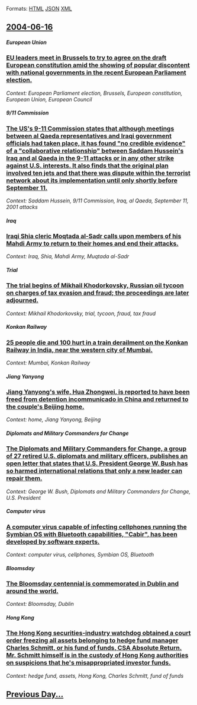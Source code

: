 
Formats: [HTML](2004/06/16/index.html)  [JSON](2004/06/16/index.json)  [XML](2004/06/16/index.xml)  

## [2004-06-16](/news/2004/06/16/index.md)

##### European Union
### [ EU leaders meet in Brussels to try to agree on the draft European constitution amid the showing of popular discontent with national governments in the recent European Parliament election. ](/news/2004/06/16/eu-leaders-meet-in-brussels-to-try-to-agree-on-the-draft-european-constitution-amid-the-showing-of-popular-discontent-with-national-governm.md)
_Context: European Parliament election, Brussels, European constitution, European Union, European Council_

##### 9/11 Commission
### [ The US's 9-11 Commission states that although meetings between al Qaeda representatives and Iraqi government officials had taken place, it has found "no credible evidence" of a "collaborative relationship" between Saddam Hussein's Iraq and al Qaeda in the 9-11 attacks or in any other strike against U.S. interests. It also finds that the original plan involved ten jets and that there was dispute within the terrorist network about its implementation until only shortly before September 11. ](/news/2004/06/16/the-us-s-9-11-commission-states-that-although-meetings-between-al-qaeda-representatives-and-iraqi-government-officials-had-taken-place-it.md)
_Context: Saddam Hussein, 9/11 Commission, Iraq, al Qaeda, September 11, 2001 attacks_

##### Iraq
### [ Iraqi Shia cleric Moqtada al-Sadr calls upon members of his Mahdi Army to return to their homes and end their attacks. ](/news/2004/06/16/iraqi-shia-cleric-moqtada-al-sadr-calls-upon-members-of-his-mahdi-army-to-return-to-their-homes-and-end-their-attacks.md)
_Context: Iraq, Shia, Mahdi Army, Muqtada al-Sadr_

##### Trial
### [ The trial begins of Mikhail Khodorkovsky, Russian oil tycoon on charges of tax evasion and fraud; the proceedings are later adjourned. ](/news/2004/06/16/the-trial-begins-of-mikhail-khodorkovsky-russian-oil-tycoon-on-charges-of-tax-evasion-and-fraud-the-proceedings-are-later-adjourned.md)
_Context: Mikhail Khodorkovsky, trial, tycoon, fraud, tax fraud_

##### Konkan Railway
### [ 25 people die and 100 hurt in a train derailment on the Konkan Railway in India, near the western city of Mumbai. ](/news/2004/06/16/25-people-die-and-100-hurt-in-a-train-derailment-on-the-konkan-railway-in-india-near-the-western-city-of-mumbai.md)
_Context: Mumbai, Konkan Railway_

##### Jiang Yanyong
### [ Jiang Yanyong's wife, Hua Zhongwei, is reported to have been freed from detention incommunicado in China and returned to the couple's Beijing home. ](/news/2004/06/16/jiang-yanyong-s-wife-hua-zhongwei-is-reported-to-have-been-freed-from-detention-incommunicado-in-china-and-returned-to-the-couple-s-beiji.md)
_Context: home, Jiang Yanyong, Beijing_

##### Diplomats and Military Commanders for Change
### [ The Diplomats and Military Commanders for Change, a group of 27 retired U.S. diplomats and military officers, publishes an open letter that states that U.S. President George W. Bush has so harmed international relations that only a new leader can repair them. ](/news/2004/06/16/the-diplomats-and-military-commanders-for-change-a-group-of-27-retired-u-s-diplomats-and-military-officers-publishes-an-open-letter-that.md)
_Context: George W. Bush, Diplomats and Military Commanders for Change, U.S. President_

##### Computer virus
### [ A computer virus capable of infecting cellphones running the Symbian OS with Bluetooth capabilities, "Cabir", has been developed by software experts. ](/news/2004/06/16/a-computer-virus-capable-of-infecting-cellphones-running-the-symbian-os-with-bluetooth-capabilities-cabir-has-been-developed-by-softwar.md)
_Context: computer virus, cellphones, Symbian OS, Bluetooth_

##### Bloomsday
### [ The Bloomsday centennial is commemorated in Dublin and around the world. ](/news/2004/06/16/the-bloomsday-centennial-is-commemorated-in-dublin-and-around-the-world.md)
_Context: Bloomsday, Dublin_

##### Hong Kong
### [ The Hong Kong securities-industry watchdog obtained a court order freezing all assets belonging to hedge fund manager Charles Schmitt, or his fund of funds, CSA Absolute Return. Mr. Schmitt himself is in the custody of Hong Kong authorities on suspicions that he's misappropriated investor funds. ](/news/2004/06/16/the-hong-kong-securities-industry-watchdog-obtained-a-court-order-freezing-all-assets-belonging-to-hedge-fund-manager-charles-schmitt-or-h.md)
_Context: hedge fund, assets, Hong Kong, Charles Schmitt, fund of funds_

## [Previous Day...](/news/2004/06/15/index.md)

